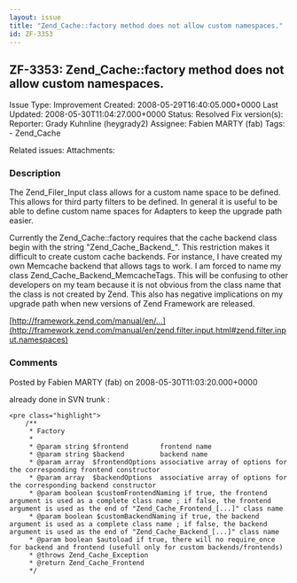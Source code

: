 ```yaml
---
layout: issue
title: "Zend_Cache::factory method does not allow custom namespaces."
id: ZF-3353
---
```


ZF-3353: Zend\_Cache::factory method does not allow custom namespaces.
----------------------------------------------------------------------

 Issue Type: Improvement Created: 2008-05-29T16:40:05.000+0000 Last Updated: 2008-05-30T11:04:27.000+0000 Status: Resolved Fix version(s): 
 Reporter:  Grady Kuhnline (heygrady2)  Assignee:  Fabien MARTY (fab)  Tags: - Zend\_Cache
 
 Related issues: 
 Attachments: 
### Description

The Zend\_Filer\_Input class allows for a custom name space to be defined. This allows for third party filters to be defined. In general it is useful to be able to define custom name spaces for Adapters to keep the upgrade path easier.

Currently the Zend\_Cache::factory requires that the cache backend class begin with the string "Zend\_Cache\_Backend\_". This restriction makes it difficult to create custom cache backends. For instance, I have created my own Memcache backend that allows tags to work. I am forced to name my class Zend\_Cache\_Backend\_MemcacheTags. This will be confusing to other developers on my team because it is not obvious from the class name that the class is not created by Zend. This also has negative implications on my upgrade path when new versions of Zend Framework are released.

[http://framework.zend.com/manual/en/…](http://framework.zend.com/manual/en/zend.filter.input.html#zend.filter.input.namespaces)

 

 

### Comments

Posted by Fabien MARTY (fab) on 2008-05-30T11:03:20.000+0000

already done in SVN trunk :

 
    <pre class="highlight">
        /**
         * Factory
         *
         * @param string $frontend        frontend name
         * @param string $backend         backend name
         * @param array  $frontendOptions associative array of options for the corresponding frontend constructor
         * @param array  $backendOptions  associative array of options for the corresponding backend constructor
         * @param boolean $customFrontendNaming if true, the frontend argument is used as a complete class name ; if false, the frontend argument is used as the end of "Zend_Cache_Frontend_[...]" class name
         * @param boolean $customBackendNaming if true, the backend argument is used as a complete class name ; if false, the backend argument is used as the end of "Zend_Cache_Backend_[...]" class name
         * @param boolean $autoload if true, there will no require_once for backend and frontend (usefull only for custom backends/frontends)
         * @throws Zend_Cache_Exception
         * @return Zend_Cache_Frontend
         */


 

 